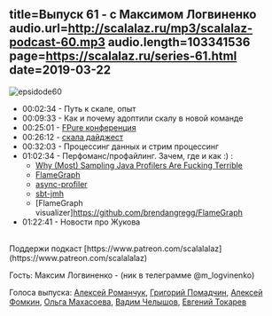 title=Выпуск 61 - c Максимом Логвиненко
audio.url=http://scalalaz.ru/mp3/scalalaz-podcast-60.mp3
audio.length=103341536
page=https://scalalaz.ru/series-61.html
date=2019-03-22
----

![epsidode60](img/episode61.jpg)

* 00:02:34 - Путь к скале, опыт
* 00:09:33 - Как и почему адоптили скалу в новой команде
* 00:25:01 - [FPure конференция](https://www.fpure.events)
* 00:26:12 - [скала дайджест](https://scalanews.org/ru/2019/03/07/digest-10/)
* 00:32:03 - Процессинг данных и стрим процессинг
* 01:02:34 - Перфоманс/профайлинг. Зачем, где и как :) :
	- [Why (Most) Sampling Java Profilers Are Fucking Terrible
](http://psy-lob-saw.blogspot.com/2016/02/why-most-sampling-java-profilers-are.html)
	- [FlameGraph](http://www.brendangregg.com/flamegraphs.html)
	- [async-profiler](https://github.com/jvm-profiling-tools/async-profiler)
	- [sbt-jmh](https://github.com/ktoso/sbt-jmh)
	- [FlameGraph visualizer]https://github.com/brendangregg/FlameGraph
* 01:22:41 - Новости про Жукова

<br/>
Поддержи подкаст [https://www.patreon.com/scalalalaz](https://www.patreon.com/scalalalaz)
<br/>

Гость:
Максим Логвиненко - (ник в телеграмме @m_logvinenko)

Голоса выпуска:
[Алексей Романчук](http://github.com/13h3r),
[Григорий Помадчин](https://github.com/pomadchin),
[Алексей Фомкин](http://github.com/fomkin),
[Ольга Махасоева](https://twitter.com/oli_kitty),
[Вадим Челышов](http://github.com/dos65),
[Евгений Токарев](https://twitter.com/strobegen)
